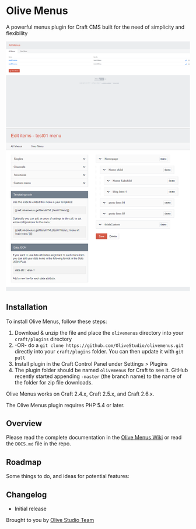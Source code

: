 # Olive Menus
A powerful menus plugin for Craft CMS built for the need of simplicity and flexibility

![Screenshot](resources/screenshots/olivemenus01.png)
![Screenshot](resources/screenshots/olivemenus02.png)

## Installation

To install Olive Menus, follow these steps:

1. Download & unzip the file and place the `olivemenus` directory into your `craft/plugins` directory
2.  -OR- do a `git clone https://github.com/OliveStudio/olivemenus.git` directly into your `craft/plugins` folder.  You can then update it with `git pull`
4. Install plugin in the Craft Control Panel under Settings > Plugins
5. The plugin folder should be named `olivemenus` for Craft to see it.  GitHub recently started appending `-master` (the branch name) to the name of the folder for zip file downloads.

Olive Menus works on Craft 2.4.x, Craft 2.5.x, and Craft 2.6.x.


The Olive Menus plugin requires PHP 5.4 or later.

## Overview

Please read the complete documentation in the [Olive Menus Wiki](https://github.com/OliveStudio/olivemenus/wiki) or read the `DOCS.md` file in the repo.

## Roadmap

Some things to do, and ideas for potential features:

## Changelog

* Initial release

Brought to you by [Olive Studio Team](http://www.olivestudio.net)

